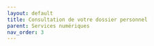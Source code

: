 ```yaml
---
layout: default
title: Consultation de votre dossier personnel
parent: Services numériques
nav_order: 3
---
```

